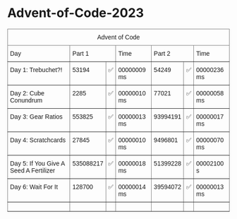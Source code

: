 ﻿# Advent-of-Code-2023



<style type="text/css">
.tg  {border-collapse:collapse;border-spacing:0;}
.tg td{border-color:black;border-style:solid;border-width:1px;font-family:Arial, sans-serif;font-size:14px;
  overflow:hidden;padding:10px 5px;word-break:normal;}
.tg th{border-color:black;border-style:solid;border-width:1px;font-family:Arial, sans-serif;font-size:14px;
  font-weight:normal;overflow:hidden;padding:10px 5px;word-break:normal;}
.tg .tg-9wq8{border-color:inherit;text-align:center;vertical-align:middle}
.tg .tg-0pky{border-color:inherit;text-align:left;vertical-align:top}
</style>
<table class="tg">
<thead>
  <tr>
    <th class="tg-9wq8" colspan="7">Advent of Code</th>
  </tr>
</thead>
<tbody>
  <tr>
    <td class="tg-0pky">Day</td>
    <td class="tg-0pky" colspan="2">Part 1</td>
    <td class="tg-0pky">Time</td>
    <td class="tg-0pky" colspan="2">Part 2</td>
    <td class="tg-0pky">Time</td>
  </tr>
  <tr>
    <td class="tg-0pky">Day 1: Trebuchet?!</td>
    <td class="tg-0pky">53194</td>
    <td class="tg-0pky">✅</td>
    <td class="tg-0pky">00000009 ms</td>
    <td class="tg-0pky">54249</td>
    <td class="tg-0pky">✅</td>
    <td class="tg-0pky">00000236 ms</td>
  </tr>
  <tr>
    <td class="tg-0pky">Day 2: Cube Conundrum</td>
    <td class="tg-0pky">2285</td>
    <td class="tg-0pky">✅</td>
    <td class="tg-0pky">00000010 ms</td>
    <td class="tg-0pky">77021</td>
    <td class="tg-0pky">✅</td>
    <td class="tg-0pky">00000058 ms</td>
  </tr>
  <tr>
    <td class="tg-0pky">Day 3: Gear Ratios</td>
    <td class="tg-0pky">553825</td>
    <td class="tg-0pky">✅</td>
    <td class="tg-0pky">00000013 ms</td>
    <td class="tg-0pky">93994191</td>
    <td class="tg-0pky">✅</td>
    <td class="tg-0pky">00000017 ms</td>
  </tr>
  <tr>
    <td class="tg-0pky">Day 4: Scratchcards</td>
    <td class="tg-0pky">27845</td>
    <td class="tg-0pky">✅</td>
    <td class="tg-0pky">00000010 ms</td>
    <td class="tg-0pky">9496801</td>
    <td class="tg-0pky">✅</td>
    <td class="tg-0pky">00000070 ms</td>
  </tr>
  <tr>
    <td class="tg-0pky">Day 5: If You Give A Seed A Fertilizer</td>
    <td class="tg-0pky">535088217</td>
    <td class="tg-0pky">✅</td>
    <td class="tg-0pky">00000018 ms</td>
    <td class="tg-0pky">51399228</td>
    <td class="tg-0pky">✅</td>
    <td class="tg-0pky">00002100 s</td>
  </tr>
  <tr>
    <td class="tg-0pky">Day 6: Wait For It</td>
    <td class="tg-0pky">128700</td>
    <td class="tg-0pky">✅</td>
    <td class="tg-0pky">00000014 ms</td>
    <td class="tg-0pky">39594072</td>
    <td class="tg-0pky">✅</td>
    <td class="tg-0pky">00000013 ms</td>
  </tr>
  <tr>
    <td class="tg-0pky"></td>
    <td class="tg-0pky"></td>
    <td class="tg-0pky"></td>
    <td class="tg-0pky"></td>
    <td class="tg-0pky"></td>
    <td class="tg-0pky"></td>
    <td class="tg-0pky"></td>
  </tr>
</tbody>
</table>

